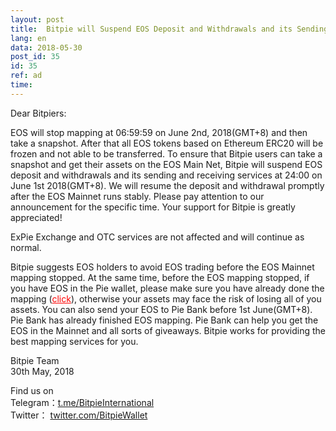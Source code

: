 ```yaml
---
layout: post
title:  Bitpie will Suspend EOS Deposit and Withdrawals and its Sending and Receiving Services at 24:00 on June 1st 2018(GMT+8) for EOS Mainnet Switch
lang: en
data: 2018-05-30
post_id: 35
id: 35
ref: ad
time: 
---
```



Dear Bitpiers:


EOS will stop mapping at 06:59:59 on June 2nd, 2018(GMT+8) and then take a snapshot. After that all EOS tokens based on Ethereum ERC20 will be frozen and not able to be transferred. To ensure that Bitpie users can take a snapshot and get their assets on the EOS Main Net, Bitpie will suspend EOS deposit and withdrawals and its sending and receiving services at 24:00 on June 1st 2018(GMT+8). We will resume the deposit and withdrawal promptly after the EOS Mainnet runs stably. Please pay attention to our announcement for the specific time. Your support for Bitpie is greatly appreciated!


ExPie Exchange and OTC services are not affected and will continue as normal.


Bitpie suggests EOS holders to avoid EOS trading before the EOS Mainnet mapping stopped. At the same time, before the EOS mapping stopped, if you have EOS in the Pie wallet, please make sure you have already done the mapping (<a href="http://docs.bitpie.com/en/latest/commonContract/index.html" target="_blank" style="color:red">click</a>), otherwise your assets may face the risk of losing all of you assets. You can also send your EOS to Pie Bank before 1st June(GMT+8). Pie Bank has already finished EOS mapping. Pie Bank can help you get the EOS in the Mainnet and all sorts of giveaways. Bitpie works for providing the best mapping services for you.



Bitpie Team<br/>
30th May, 2018



Find us on<br/>
Telegram：<a href="https://t.me/BitpieInternational" target="_blank">t.me/BitpieInternational</a><br/>
Twitter： <a href="https://twitter.com/BitpieWallet" target="_blank">twitter.com/BitpieWallet</a>


